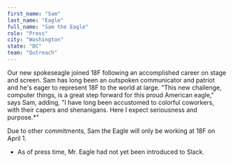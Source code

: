 ```yaml
---
first_name: "Sam"
last_name: "Eagle"
full_name: "Sam the Eagle"
role: "Press"
city: "Washington"
state: "DC"
team: "Outreach"
---
```

Our new spokeseagle joined 18F following an accomplished career on stage and screen. Sam has long been an outspoken communicator and patriot and he's eager to represent 18F to the world at large. "This new challenge, computer things, is a great step forward for this proud American eagle," says Sam, adding, "I have long been accustomed to colorful coworkers, with their capers and shenanigans. Here I expect seriousness and purpose.*"

Due to other commitments, Sam the Eagle will only be working at 18F on April 1.

* As of press time, Mr. Eagle had not yet been introduced to Slack.
